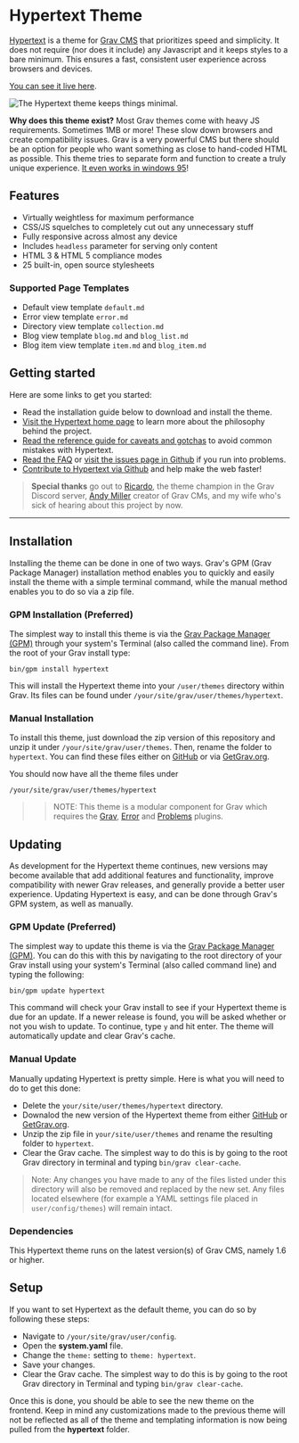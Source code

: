 # Hypertext Theme

[Hypertext](http://hypertext.artofthesmart.com) is a theme for [Grav CMS](google.com) that prioritizes speed and simplicity.  It does not require (nor does it include) any Javascript and it keeps styles to a bare minimum.  This ensures a fast, consistent user experience across browsers and devices.

[You can see it live here](http://hypertext.artofthesmart.com).

![The Hypertext theme keeps things minimal.](assets/screenshot.png)

**Why does this theme exist?**  Most Grav themes come with heavy JS requirements.  Sometimes 1MB or more!  These slow down browsers and create compatibility issues.  Grav is a very powerful CMS but there should be an option for people who want something as close to hand-coded HTML as possible.  This theme tries to separate form and function to create a truly unique experience.  [It even works in windows 95](assets/win95.png)!

## Features

* Virtually weightless for maximum performance
* CSS/JS squelches to completely cut out any unnecessary stuff
* Fully responsive across almost any device
* Includes `headless` parameter for serving only content
* HTML 3 & HTML 5 compliance modes
* 25 built-in, open source stylesheets

### Supported Page Templates

* Default view template `default.md`
* Error view template `error.md`
* Directory view template `collection.md`
* Blog view template `blog.md` and `blog_list.md`
* Blog item view template `item.md` and `blog_item.md`

## Getting started

Here are some links to get you started:
*  Read the installation guide below to download and install the theme.
*  [Visit the Hypertext home page](http://hypertext.artofthesmart.com) to learn more about the philosophy behind the project.
*  [Read the reference guide for caveats and gotchas](http://hypertext.artofthesmart.com/reference) to avoid common mistakes with Hypertext.
*  [Read the FAQ](http://hypertext.artofthesmart.com/FAQ) or [visit the issues page in Github](https://github.com/artofthesmart/hypertext/issues) if you run into problems.
*  [Contribute to Hypertext via Github](https://github.com/artofthesmart/hypertext) and help make the web faster!

> **Special thanks** go out to [Ricardo](https://urbansquid.london), the theme champion in the Grav Discord server, [Andy Miller](https://twitter.com/rhuk) creator of Grav CMs, and my wife who's sick of hearing about this project by now.

---

## Installation

Installing the theme can be done in one of two ways. Grav's GPM (Grav Package Manager) installation method enables you to quickly and easily install the theme with a simple terminal command, while the manual method enables you to do so via a zip file.

### GPM Installation (Preferred)

The simplest way to install this theme is via the [Grav Package Manager (GPM)](http://learn.getgrav.org/advanced/grav-gpm) through your system's Terminal (also called the command line).  From the root of your Grav install type:

    bin/gpm install hypertext

This will install the Hypertext theme into your `/user/themes` directory within Grav. Its files can be found under `/your/site/grav/user/themes/hypertext`.

### Manual Installation

To install this theme, just download the zip version of this repository and unzip it under `/your/site/grav/user/themes`. Then, rename the folder to `hypertext`. You can find these files either on [GitHub](https://github.com/artofthesmart/hypertext) or via [GetGrav.org](http://getgrav.org/downloads/themes).

You should now have all the theme files under

    /your/site/grav/user/themes/hypertext

>> NOTE: This theme is a modular component for Grav which requires the [Grav](http://github.com/getgrav/grav), [Error](https://github.com/getgrav/grav-theme-error) and [Problems](https://github.com/getgrav/grav-plugin-problems) plugins.

## Updating

As development for the Hypertext theme continues, new versions may become available that add additional features and functionality, improve compatibility with newer Grav releases, and generally provide a better user experience. Updating Hypertext is easy, and can be done through Grav's GPM system, as well as manually.

### GPM Update (Preferred)

The simplest way to update this theme is via the [Grav Package Manager (GPM)](http://learn.getgrav.org/advanced/grav-gpm). You can do this with this by navigating to the root directory of your Grav install using your system's Terminal (also called command line) and typing the following:

    bin/gpm update hypertext

This command will check your Grav install to see if your Hypertext theme is due for an update. If a newer release is found, you will be asked whether or not you wish to update. To continue, type `y` and hit enter. The theme will automatically update and clear Grav's cache.

### Manual Update

Manually updating Hypertext is pretty simple. Here is what you will need to do to get this done:

* Delete the `your/site/user/themes/hypertext` directory.
* Downalod the new version of the Hypertext theme from either [GitHub](https://github.com/getgrav/hypertext) or [GetGrav.org](http://getgrav.org/downloads/themes#extras).
* Unzip the zip file in `your/site/user/themes` and rename the resulting folder to `hypertext`.
* Clear the Grav cache. The simplest way to do this is by going to the root Grav directory in terminal and typing `bin/grav clear-cache`.

> Note: Any changes you have made to any of the files listed under this directory will also be removed and replaced by the new set. Any files located elsewhere (for example a YAML settings file placed in `user/config/themes`) will remain intact.

### Dependencies

This Hypertext theme runs on the latest version(s) of Grav CMS, namely 1.6 or higher.

## Setup

If you want to set Hypertext as the default theme, you can do so by following these steps:

* Navigate to `/your/site/grav/user/config`.
* Open the **system.yaml** file.
* Change the `theme:` setting to `theme: hypertext`.
* Save your changes.
* Clear the Grav cache. The simplest way to do this is by going to the root Grav directory in Terminal and typing `bin/grav clear-cache`.

Once this is done, you should be able to see the new theme on the frontend. Keep in mind any customizations made to the previous theme will not be reflected as all of the theme and templating information is now being pulled from the **hypertext** folder.
